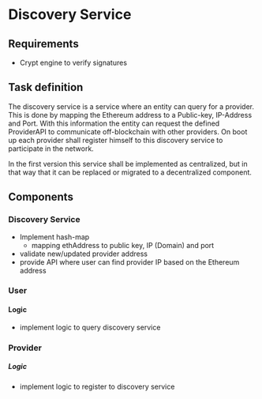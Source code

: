 # Discovery Service

## Requirements

* Crypt engine to verify signatures

## Task definition

The discovery service is a service where an entity can query for a provider. 
This is done by mapping the Ethereum address to a Public-key, IP-Address and Port.
With this information the entity can request the defined ProviderAPI to communicate
off-blockchain with other providers. On boot up each provider shall register himself
to this discovery service to participate in the network.

In the first version this service shall be implemented as centralized, but in that way
that it can be replaced or migrated to a decentralized component. 

## Components

### Discovery Service

* Implement hash-map
  * mapping ethAddress to public key, IP (Domain) and port
* validate new/updated provider address
* provide API where user can find provider IP based on the Ethereum address

### User

#### Logic

* implement logic to query discovery service

### Provider

##### Logic

* implement logic to register to discovery service
